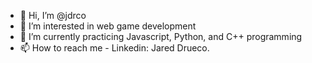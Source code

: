- 👋 Hi, I’m @jdrco
- 👀 I’m interested in web game development
- 🌱 I’m currently practicing Javascript, Python, and C++ programming
- 📫 How to reach me - Linkedin: Jared Drueco.

<!---
jdrco/jdrco is a ✨ special ✨ repository because its `README.md` (this file) appears on your GitHub profile.
You can click the Preview link to take a look at your changes.
--->
